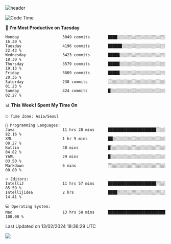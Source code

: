 ![header](https://capsule-render.vercel.app/api?type=Egg&color=timeAuto&height=300&section=header&text=PoPo&fontSize=90&animation=fadeIn)

  <!--START_SECTION:waka-->
![Code Time](http://img.shields.io/badge/Code%20Time-1%2C476%20hrs%209%20mins-blue)

📅 **I'm Most Productive on Tuesday** 

```text
Monday                   3049 commits        ████░░░░░░░░░░░░░░░░░░░░░   16.30 % 
Tuesday                  4196 commits        ██████░░░░░░░░░░░░░░░░░░░   22.43 % 
Wednesday                3423 commits        █████░░░░░░░░░░░░░░░░░░░░   18.30 % 
Thursday                 3579 commits        █████░░░░░░░░░░░░░░░░░░░░   19.13 % 
Friday                   3809 commits        █████░░░░░░░░░░░░░░░░░░░░   20.36 % 
Saturday                 230 commits         ░░░░░░░░░░░░░░░░░░░░░░░░░   01.23 % 
Sunday                   424 commits         █░░░░░░░░░░░░░░░░░░░░░░░░   02.27 % 
```


📊 **This Week I Spent My Time On** 

```text
🕑︎ Time Zone: Asia/Seoul

💬 Programming Languages: 
Java                     11 hrs 28 mins      █████████████████████░░░░   82.16 % 
XML                      1 hr 9 mins         ██░░░░░░░░░░░░░░░░░░░░░░░   08.27 % 
Kotlin                   40 mins             █░░░░░░░░░░░░░░░░░░░░░░░░   04.82 % 
YAML                     29 mins             █░░░░░░░░░░░░░░░░░░░░░░░░   03.50 % 
Markdown                 6 mins              ░░░░░░░░░░░░░░░░░░░░░░░░░   00.80 % 

🔥 Editors: 
IntelliJ                 11 hrs 57 mins      █████████████████████░░░░   85.59 % 
Intellijidea             2 hrs               ████░░░░░░░░░░░░░░░░░░░░░   14.41 % 

💻 Operating System: 
Mac                      13 hrs 58 mins      █████████████████████████   100.00 % 
```


 Last Updated on 13/02/2024 18:36:29 UTC
<!--END_SECTION:waka-->



<img src="https://capsule-render.vercel.app/api?type=Egg&color=timeAuto&height=300&section=footer&text=PoPo&fontSize=90&animation=fadeIn&reversal=true" />
